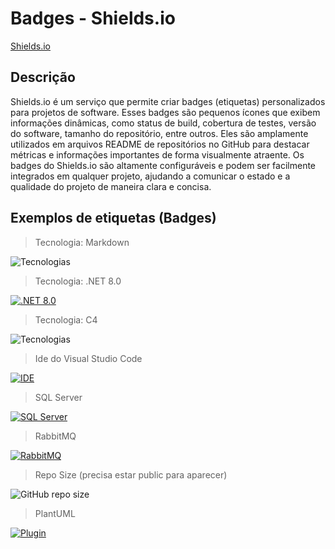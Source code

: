 # Badges - Shields.io

[Shields.io](https://shields.io/)

## Descrição

Shields.io é um serviço que permite criar badges (etiquetas) personalizados para projetos de software. Esses badges são pequenos ícones que exibem informações dinâmicas, como status de build, cobertura de testes, versão do software, tamanho do repositório, entre outros. Eles são amplamente utilizados em arquivos README de repositórios no GitHub para destacar métricas e informações importantes de forma visualmente atraente. Os badges do Shields.io são altamente configuráveis e podem ser facilmente integrados em qualquer projeto, ajudando a comunicar o estado e a qualidade do projeto de maneira clara e concisa.

## Exemplos de etiquetas (Badges)

> Tecnologia: Markdown

![Tecnologias](https://img.shields.io/badge/Tecnologia-Markdown-darkgreen)

> Tecnologia: .NET 8.0

[![.NET 8.0](https://img.shields.io/badge/.NET-8.0-white)](https://dotnet.microsoft.com/)

> Tecnologia: C4

![Tecnologias](https://img.shields.io/badge/Tecnologias-C4%20Model-blue)

> Ide do Visual Studio Code

[![IDE](https://img.shields.io/badge/IDE-Visual%20Studio%20Code-orange)](https://code.visualstudio.com/)

> SQL Server

[![SQL Server](https://img.shields.io/badge/SQL%20Server-2019-CC2927)](https://www.microsoft.com/en-us/sql-server)

> RabbitMQ

[![RabbitMQ](https://img.shields.io/badge/RabbitMQ-4.0.6-FF6600)](https://www.rabbitmq.com/)

> Repo Size (precisa estar public para aparecer)

![GitHub repo size](https://img.shields.io/github/repo-size/samoryfiotec/Markdown?label=Repo%20Size&color=brown&style=flat&suffix=KB)

> PlantUML

[![Plugin](https://img.shields.io/badge/Plugin-PlantUML-yellow)](https://plantuml.com/)